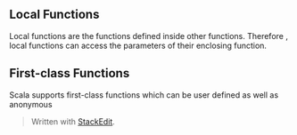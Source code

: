 

## Local Functions
Local functions are the functions defined inside other functions. Therefore , local functions can access the parameters of their enclosing function.
## First-class Functions
Scala supports first-class functions which can be user defined as well as anonymous
> Written with [StackEdit](https://stackedit.io/).
<!--stackedit_data:
eyJoaXN0b3J5IjpbMTc2OTk5NzUxOV19
-->